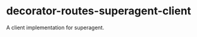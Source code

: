 decorator-routes-superagent-client
==================================

A client implementation for superagent.

